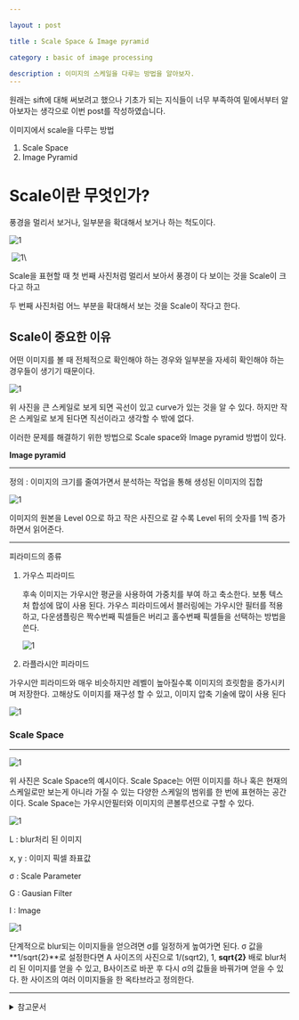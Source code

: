 ```yaml
---

layout : post

title : Scale Space & Image pyramid

category : basic of image processing

description : 이미지의 스케일을 다루는 방법을 알아보자.
---
```


원래는 sift에 대해 써보려고 했으나 기초가 되는 지식들이 너무 부족하여 밑에서부터 알아보자는 생각으로 이번 post를 작성하였습니다.



이미지에서  scale을  다루는 방법

1. Scale Space
2. Image Pyramid



# Scale이란 무엇인가?

풍경을 멀리서 보거나, 일부분을 확대해서 보거나 하는 척도이다.

![1](https://github.com/heodaewon9091/irl-study-2020/blob/master/_file/city1.jpg?raw=true)



​                                                                ![1](https://github.com/heodaewon9091/irl-study-2020/blob/master/_file/zoom.JPG?raw=true)\

Scale을 표현할 때 첫 번째 사진처럼 멀리서 보아서 풍경이 다 보이는 것을 Scale이 크다고 하고

두 번째 사진처럼 어느 부분을 확대해서 보는 것을 Scale이 작다고 한다.

## Scale이 중요한 이유

어떤 이미지를 볼 때 전체적으로 확인해야 하는 경우와 일부분을 자세히 확인해야 하는 경우들이 생기기 때문이다.

![1](https://github.com/heodaewon9091/irl-study-2020/blob/master/_file/scale_curve.png?raw=true)

위 사진을 큰 스케일로 보게 되면 곡선이 있고 curve가 있는 것을 알 수 있다. 하지만 작은 스케일로 보게 된다면 직선이라고 생각할 수 밖에 없다.

이러한 문제를 해결하기 위한 방법으로 Scale space와 Image pyramid 방법이 있다.



**Image pyramid**

----

정의 : 이미지의 크기를 줄여가면서 분석하는 작업을 통해 생성된 이미지의 집합

![1](https://github.com/heodaewon9091/irl-study-2020/blob/master/_file/Image_pyramid.png?raw=true)

이미지의 원본을 Level 0으로 하고 작은 사진으로 갈 수록 Level 뒤의 숫자를 1씩 증가하면서 읽어준다.

---

피라미드의 종류

1. 가우스 피라미드

    후속 이미지는 가우시안 평균을 사용하여 가중치를 부여 하고 축소한다. 보통 텍스처 합성에 많이 사용 된다. 가우스 피라미드에서 블러링에는 가우시안 필터를 적용하고, 다운샘플링은 짝수번째 픽셀들은 버리고 홀수번째 픽셀들을 선택하는 방법을 쓴다.

   ![1](https://github.com/heodaewon9091/irl-study-2020/blob/master/_file/Gausian_pyramid_ex.jpg?raw=true)

   

   

2.  라플라시안 피라미드

   가우시안 피라미드와 매우 비슷하지만 레벨이 높아질수록 이미지의 흐릿함을 증가시키며 저장한다. 고해상도 이미지를 재구성 할 수 있고, 이미지 압축 기술에 많이 사용 된다

![1](https://github.com/heodaewon9091/irl-study-2020/blob/master/_file/Laplacian_pyramid_ex.jpg?raw=true)

### Scale Space

---

![1](https://github.com/heodaewon9091/irl-study-2020/blob/master/_file/scale_space_ex.jpg?raw=true)

위 사진은 Scale Space의 예시이다. Scale Space는 어떤 이미지를 하나 혹은 현재의 스케일로만 보는게 아니라 가질 수 있는 다양한 스케일의 범위를 한 번에 표현하는 공간이다. Scale Space는 가우시안필터와 이미지의 콘볼루션으로 구할 수 있다.

![1](https://github.com/heodaewon9091/irl-study-2020/blob/master/_file/blur_image.JPG?raw=true)

L :  blur처리 된 이미지

x, y : 이미지 픽셀 좌표값

 σ : Scale Parameter

G : Gausian Filter

I : Image

![1](https://github.com/heodaewon9091/irl-study-2020/blob/master/_file/Gausian.JPG?raw=true)

단계적으로 blur되는 이미지들을 얻으려면 σ를 일정하게 높여가면 된다. σ 값을 **1/sqrt{2}**로 설정한다면 A 사이즈의 사진으로  1/(sqrt2), 1, **sqrt{2}** 배로 blur처리 된 이미지를 얻을 수 있고, B사이즈로 바꾼 후 다시 σ의 값들을 바꿔가며 얻을 수 있다. 한 사이즈의 여러 이미지들을 한 옥타브라고 정의한다.

---

<details>
<summary>참고문서</summary>
<div markdown="1">

- [Scale Space_wikipedia](https://en.wikipedia.org/wiki/Scale_space)
- [SIFT의 원리](https://bskyvision.com/21)
- [SIFT 알고리즘](https://ballentain.tistory.com/47)
- [scale space란 무엇인가](https://bskyvision.com/144?category=615305)
- [[Scale Space와 이미지 피라미드](https://darkpgmr.tistory.com/137)
- [[Pyramid methods in image processing](http://persci.mit.edu/pub_pdfs/RCA84.pdf)
